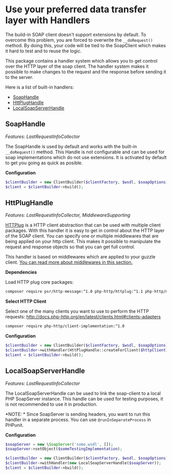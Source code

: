 # Use your preferred data transfer layer with Handlers

The build-in SOAP client doesn't support extensions by default.
To overcome this problem, you are forced to overwrite the `__doRequest()` method.
By doing this, your code will be tied to the SoapClient which makes it hard to test and to reuse the logic.

This package contains a handler system which allows you to get control over the HTTP layer of the soap client.
The handler system makes it possible to make changes to the request and the response before sending it to the server. 

Here is a list of built-in handlers:

- [SoapHandle](#soaphandle)
- [HttPlugHandle](#guzzlehandle)
- [LocalSoapServerHandle](#localsoapserverhandle)


## SoapHandle

*Features: LastRequestInfoCollector*

The SoapHandle is used by default and works with the built-in `__doRequest()` method.
This Handle is not configurable and can be used for soap implementations which do not use extensions.
It is activated by default to get you going as quick as posible.

**Configuration**
```php
$clientBuilder = new ClientBuilder($clientFactory, $wsdl, $soapOptions);
$client = $clientBuilder->build();
```


## HttPlugHandle

*Features: LastRequestInfoCollector, MiddlewareSupporting*

[HTTPlug](http://httplug.io/) is a HTTP client abstraction that can be used with multiple client packages.
With this handler it is easy to get in control about the HTTP layer of the SOAP client.
You can specify one or multiple middlewares that are being applied on your http client.
This makes it possible to manipulate the request and response objects so that you can get full control.

This handler is based on middlewares which are applied to your guzzle client.
[You can read more about middlewares in this section.](middlewares.md)

**Dependencies**

Load HTTP plug core packages:

```sh
composer require psr/http-message:^1.0 php-http/httplug:^1.1 php-http/message-factory:^1.0 php-http/discovery:^1.3 php-http/message:^1.6 php-http/client-common:^1.6
```

**Select HTTP Client**

Select one of the many clients you want to use to perform the HTTP requests:
http://docs.php-http.org/en/latest/clients.html#clients-adapters

```sh
composer require php-http/client-implementation:^1.0
```

**Configuration**
```php
$clientBuilder = new ClientBuilder($clientFactory, $wsdl, $soapOptions);
$clientBuilder->withHandler(HttPlugHandle::createForClient($httpClient));
$client = $clientBuilder->build();
```

## LocalSoapServerHandle

*Features: LastRequestInfoCollector*

The LocalSoapServerHandle can be used to link the soap-client to a local PHP SoapServer instance.
This handle can be used for testing purposes, it is not recommended to use it in production.

*NOTE: * Since SoapServer is sending headers, you want to run this handler in a separate process.
You can use `@runInSeparateProcess` in PHPunit.


**Configuration**
```php
$soapServer = new \SoapServer('some.wsdl', []);
$soapServer->setObject($someTestingImplementation);

$clientBuilder = new ClientBuilder($clientFactory, $wsdl, $soapOptions);
$clientBuilder->withHandler(new LocalSoapServerHandle($soapServer));
$client = $clientBuilder->build();
```
